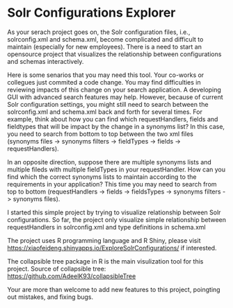 # Solr Configurations Explorer
As your serach project goes on, the Solr configuration files, i.e., solrconfig.xml and schema.xml, become complicated and difficult to maintain (especially for new employees). There is a need to start an opensource project that visualizes the relationship between configurations and schemas interactively. 

Here is some senarios that you may need this tool. Your co-works or collegues just commited a code change. You may find difficulties in reviewing impacts of this change on your search application. A developing GUI with advanced search features may help. However, because of current Solr configuration settings, you might still need to search between the solrconfig.xml and schema.xml back and forth for several times. For example, think about how you can find which requestHandlers, fields and fieldtypes that will be impact by the change in a synonyms list? In this case, you need to search from bottom to top between the two xml files (synonyms files -> synonyms filters -> fieldTypes -> fields -> requestHandlers). 

In an opposite direction, suppose there are multiple synonyms lists and multiple fileds with multiple fieldTypes in your requestHandler. How can you find which the correct synonyms lists to maintain according to the requirements in your application? This time you may need to search from top to bottom (requestHandlers -> fields -> fieldsTypes -> synonyms filters -> synonyms files).

I started this simple project by trying to visualize relationship between Solr configurations. So far, the project only visualize simple relationship between requestHandlers in solrconfig.xml and type definitions in schema.xml

The project uses R programming language and R Shiny, please visit https://xiaofeideng.shinyapps.io/ExploreSolrConfigurations/ if interested.

The collapsible tree package in R is the main visulization tool for this project. Source of collapsible tree: https://github.com/AdeelK93/collapsibleTree

Your are more than welcome to add new features to this project, poingting out mistakes, and fixing bugs. 
